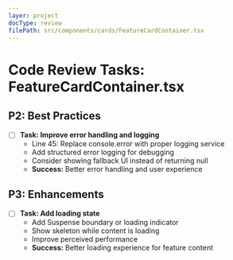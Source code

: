 ```yaml
---
layer: project
docType: review
filePath: src/components/cards/FeatureCardContainer.tsx
---
```


# Code Review Tasks: FeatureCardContainer.tsx

## P2: Best Practices
- [ ] **Task: Improve error handling and logging**
  - Line 45: Replace console.error with proper logging service
  - Add structured error logging for debugging
  - Consider showing fallback UI instead of returning null
  - **Success:** Better error handling and user experience

## P3: Enhancements
- [ ] **Task: Add loading state**
  - Add Suspense boundary or loading indicator
  - Show skeleton while content is loading
  - Improve perceived performance
  - **Success:** Better loading experience for feature content 